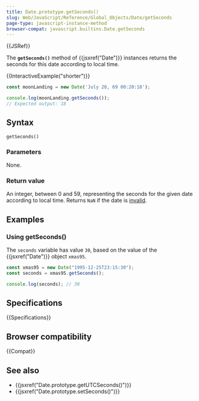 ```yaml
---
title: Date.prototype.getSeconds()
slug: Web/JavaScript/Reference/Global_Objects/Date/getSeconds
page-type: javascript-instance-method
browser-compat: javascript.builtins.Date.getSeconds
---
```


{{JSRef}}

The **`getSeconds()`** method of {{jsxref("Date")}} instances returns the seconds for this date according to local time.

{{InteractiveExample("shorter")}}

```js interactive-example
const moonLanding = new Date('July 20, 69 00:20:18');

console.log(moonLanding.getSeconds());
// Expected output: 18

```

## Syntax

```js-nolint
getSeconds()
```

### Parameters

None.

### Return value

An integer, between 0 and 59, representing the seconds for the given date according to local time. Returns `NaN` if the date is [invalid](/en-US/docs/Web/JavaScript/Reference/Global_Objects/Date#the_epoch_timestamps_and_invalid_date).

## Examples

### Using getSeconds()

The `seconds` variable has value `30`, based on the value of the {{jsxref("Date")}} object `xmas95`.

```js
const xmas95 = new Date("1995-12-25T23:15:30");
const seconds = xmas95.getSeconds();

console.log(seconds); // 30
```

## Specifications

{{Specifications}}

## Browser compatibility

{{Compat}}

## See also

- {{jsxref("Date.prototype.getUTCSeconds()")}}
- {{jsxref("Date.prototype.setSeconds()")}}
